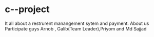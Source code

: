 # c--project
It all about a restrurent manangement sytem and payment.
About us
Participate guys Arnob , Galib(Team Leader),Priyom and Md Sajjad
